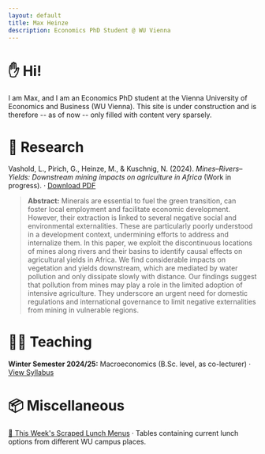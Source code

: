 ```yaml
---
layout: default
title: Max Heinze
description: Economics PhD Student @ WU Vienna
---
```


# ✋ Hi!

I am Max, and I am an Economics PhD student at the Vienna University of Economics and Business (WU Vienna). This site is under construction and is therefore -- as of now -- only filled with content very sparsely.

# 📝 Research

Vashold, L., Pirich, G., Heinze, M., & Kuschnig, N. (2024). *Mines–Rivers–Yields: Downstream mining impacts on agriculture in Africa* (Work in progress). · [Download PDF](assets/minesbasins.pdf)

> **Abstract:** Minerals are essential to fuel the green transition, can foster local employment and facilitate economic development. However, their extraction is linked to several negative social and environmental externalities. These are particularly poorly understood in a development context, undermining efforts to address and internalize them. In this paper, we exploit the discontinuous locations of mines along rivers and their basins to identify causal effects on agricultural yields in Africa. We find considerable impacts on vegetation and yields downstream, which are mediated by water pollution and only dissipate slowly with distance. Our findings suggest that pollution from mines may play a role in the limited adoption of intensive agriculture. They underscore an urgent need for domestic regulations and international governance to limit negative externalities from mining in vulnerable regions.

# 👨‍🏫 Teaching

**Winter Semester 2024/25:** Macroeconomics (B.Sc. level, as co-lecturer) · [View Syllabus](https://vvz.wu.ac.at/cgi-bin/vvz.pl?C=L;I=2398;LV=3;L2=S;L3=S;U=H;S=24W;LANG=EN)


# 📦 Miscellaneous

[🥗 This Week's Scraped Lunch Menus](menu.md) · Tables containing current lunch options from different WU campus places.


